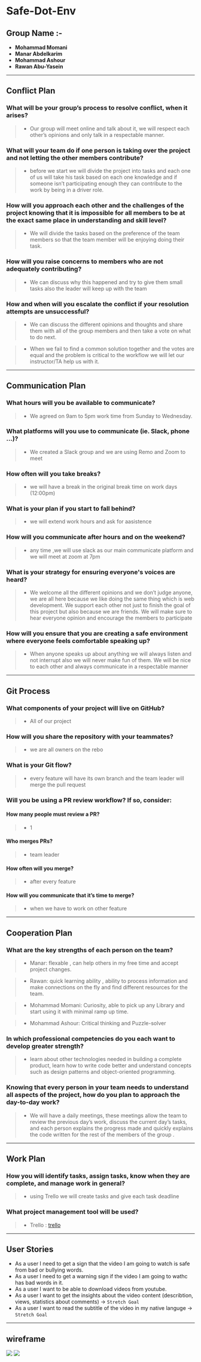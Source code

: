 # Safe-Dot-Env
## Group Name :-

- **Mohammad Momani**
- **Manar Abdelkarim**
- **Mohammad Ashour**
- **Rawan Abu-Yasein**


------------------------------------------------------------------------------------------------
## **Conflict Plan**
###	What will be your group’s process to resolve conflict, when it arises?
> - Our group will meet online and talk about it, we will respect each other’s opinions and only talk in a respectable manner.

###	What will your team do if one person is taking over the project and not letting the other members contribute?

> - before we start we will divide the project into tasks and each one of us will take his task based on each one knowledge and if someone isn’t participating enough they can contribute to the work by being in a driver role.


###	How will you approach each other and the challenges of the project knowing that it is impossible for all members to be at the exact same place in understanding and skill level?

> - We will divide the tasks based on the preference of the team members so that the team member will be enjoying doing their task.

###	How will you raise concerns to members who are not adequately contributing?

> - We can discuss why this happened and try to give them small tasks also the leader will keep up with the team 

###	How and when will you escalate the conflict if your resolution attempts are unsuccessful?

> - We can discuss the different opinions and thoughts and share them with all of the group members and then take a vote on what to do next.

> - When we fail to find a common solution together and the votes are equal and the problem is critical to the workflow we will let our instructor/TA help us with it.


------------------------------------------------------------------------------------------------
## **Communication Plan**

###	What hours will you be available to communicate?

> - We agreed on 9am to 5pm work time from Sunday to Wednesday.

### What platforms will you use to communicate (ie. Slack, phone …)?

> - We created a Slack group and we are using Remo and Zoom to meet

### How often will you take breaks?

> - we will have a break in the original break time on work days (12:00pm)
### What is your plan if you start to fall behind?

> - we will extend work hours and ask for aasistence 
### How will you communicate after hours and on the weekend?

> - any time ,we will use slack as our main communicate platform and we will meet at zoom at 7pm
### What is your strategy for ensuring everyone's voices are heard?

> - We welcome all the different opinions and we don’t judge anyone, we are all here because we like doing the same thing which is web development. We support each other not just to finish the goal of this project but also because we are friends. We will make sure to hear everyone opinion and encourage the members to participate

### How will you ensure that you are creating a safe environment where everyone feels comfortable speaking up?

> - When anyone speaks up about anything we will always listen and not interrupt also we will never make fun of them. We will be nice to each other and always communicate in a respectable manner


------------------
## Git Process
### What components of your project will live on GitHub?

> - All of our project
### How will you share the repository with your teammates?

> - we are all owners on the rebo  
### What is your Git flow?

> - every feature will have its own branch and the team leader will merge the pull request  
### Will you be using a PR review workflow? If so, consider:
#### How many people must review a PR? 

> - 1 
#### Who merges PRs? 

> - team leader 
#### How often will you merge? 

> - after every feature 
#### How will you communicate that it’s time to merge?

> - when we have to work on other feature 

------------------------------------------------------------------------------------------------

## **Cooperation Plan**
### What are the key strengths of each person on the team?

> - Manar: flexable , can help others in my free time and accept project changes.

> - Rawan: quick learning ability , ability to process information and make connections on the fly and find different resources for the team.

> - Mohammad Momani: Curiosity, able to pick up any Library and start using it with minimal ramp up time.

> - Mohammad Ashour: Critical thinking and Puzzle-solver

### In which professional competencies do you each want to develop greater strength?

> - learn about other technologies needed in building a complete product, learn how to write code better and understand concepts such as design patterns and object-oriented programming.

### Knowing that every person in your team needs to understand all aspects of the project, how do you plan to approach the day-to-day work?

> - We will have a daily meetings, these meetings allow the team to review the previous day’s work, discuss the current day’s tasks, and each person explains the progress made and quickly explains the code written for the rest of the members of the group .
 
-----------------
## Work Plan


### How you will identify tasks, assign tasks, know when they are complete, and manage work in general?

> - using Trello we will create tasks and give each task deadline  

### What project management tool will be used?

> - Trello : [trello](https://trello.com/b/1BWEA7Lz/project4011)

------------------------------------------------------------------------------------------------
## User Stories

- As a user I need to get a sign that the video I am going to watch is safe from bad or bullying words.
- As a user I need to get a warning sign if the video I am going to wathc has bad words in it. 
- As a user I want to be able to download videos from youtube.
- As a user I want to get the insights about the video content (describtion, views, statistics about comments) -> `Stretch Goal`
- As a user I want to read the subtitle of the video in my native languge -> `Stretch Goal`
------------------------------------------------------------------------------------------------
## wireframe 

![](assets/Page_2_Copy.png)
![](assets/Page_2.png)

